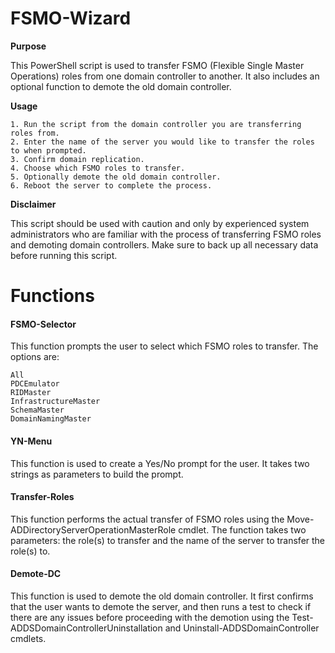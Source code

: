 # FSMO-Wizard

**Purpose**

This PowerShell script is used to transfer FSMO (Flexible Single Master Operations) roles from one domain controller to another. It also includes an optional function to demote the old domain controller.

**Usage**

    1. Run the script from the domain controller you are transferring roles from.
    2. Enter the name of the server you would like to transfer the roles to when prompted.
    3. Confirm domain replication.
    4. Choose which FSMO roles to transfer.
    5. Optionally demote the old domain controller.
    6. Reboot the server to complete the process.
    
**Disclaimer**

This script should be used with caution and only by experienced system administrators who are familiar with the process of transferring FSMO roles and demoting domain controllers. Make sure to back up all necessary data before running this script.

# Functions

#### FSMO-Selector

This function prompts the user to select which FSMO roles to transfer. The options are:

    All
    PDCEmulator
    RIDMaster
    InfrastructureMaster
    SchemaMaster
    DomainNamingMaster

#### YN-Menu

This function is used to create a Yes/No prompt for the user. It takes two strings as parameters to build the prompt.

#### Transfer-Roles

This function performs the actual transfer of FSMO roles using the Move-ADDirectoryServerOperationMasterRole cmdlet. The function takes two parameters: the role(s) to transfer and the name of the server to transfer the role(s) to.

#### Demote-DC

This function is used to demote the old domain controller. It first confirms that the user wants to demote the server, and then runs a test to check if there are any issues before proceeding with the demotion using the Test-ADDSDomainControllerUninstallation and Uninstall-ADDSDomainController cmdlets.
